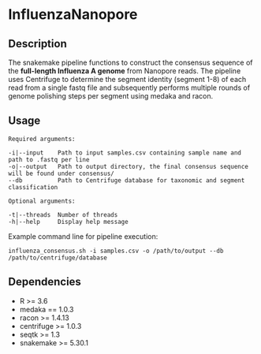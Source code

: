 # InfluenzaNanopore

## Description
The snakemake pipeline functions to construct the consensus sequence of the **full-length Influenza A genome** from Nanopore reads. The pipeline uses Centrifuge to determine the segment identity (segment 1-8) of each read from a single fastq file and subsequently performs multiple rounds of genome polishing steps per segment using medaka and racon.

## Usage
```
Required arguments:

-i|--input    Path to input samples.csv containing sample name and path to .fastq per line
-o|--output   Path to output directory, the final consensus sequence will be found under consensus/
--db          Path to Centrifuge database for taxonomic and segment classification

Optional arguments:

-t|--threads  Number of threads
-h|--help     Display help message
```

Example command line for pipeline execution:
```
influenza_consensus.sh -i samples.csv -o /path/to/output --db /path/to/centrifuge/database
```

## Dependencies
* R >= 3.6
* medaka == 1.0.3
* racon >= 1.4.13
* centrifuge >= 1.0.3
* seqtk >= 1.3
* snakemake >= 5.30.1